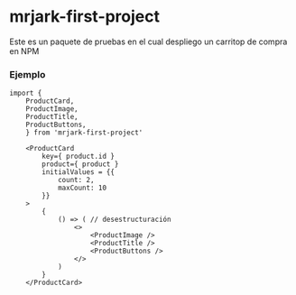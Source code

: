 # mrjark-first-project

Este es un paquete de pruebas en el cual despliego un carritop de compra en NPM

### Ejemplo 

```
import {
    ProductCard,
    ProductImage,
    ProductTitle,
    ProductButtons,
    } from 'mrjark-first-project'
```

```
    <ProductCard 
        key={ product.id }
        product={ product }
        initialValues = {{
            count: 2,
            maxCount: 10
        }}
    >
        {
            () => ( // desestructuración
                <>
                    <ProductImage />
                    <ProductTitle />
                    <ProductButtons />
                </>
            )
        }
    </ProductCard>
```